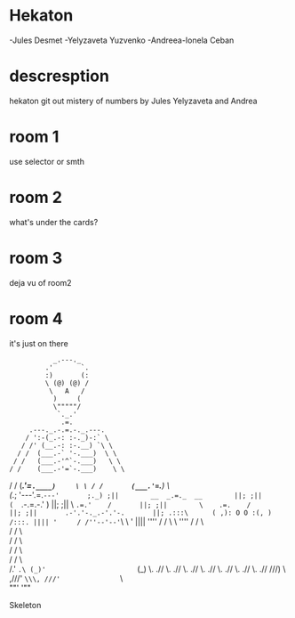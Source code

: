 # Hekaton

-Jules Desmet
-Yelyzaveta Yuzvenko
-Andreea-Ionela Ceban

# descresption

hekaton git out mistery of numbers by Jules Yelyzaveta and Andrea

# room 1
use selector or smth

# room 2
what's under the cards?

# room 3
deja vu of room2

# room 4 
it's just on there 



               _.---._
             .'       `.
             :)       (:
             \ (@) (@) /
              \   A   /
               )     (
               \"""""/
                `._.'
                 .=.
         .---._.-.=.-._.---.
        / ':-(_.-: :-._)-:` \
       / /' (__.-: :-.__) `\ \
      / /  (___.-` '-.___)  \ \
     / /   (___.-'^`-.___)   \ \
    / /    (___.-'=`-.___)    \ \
   / /     (____.'=`.____)     \ \
  / /       (___.'=`.___)       \ \
 (_.;       '---'.=.`---'       ;._)
 ;||        __  _.=._  __        ||;
 ;||       (  `.-.=.-.'  )       ||;
 ;||       \    `.=.'    /       ||;
 ;||        \    .=.    /        ||;
 ;||       .-'.'-._.-'.'-.       ||;
.:::\      ( ,): O O :(, )      /:::.
|||| '     / /''--'--'`\ \     ' ||||
''''      / /           \ \      ''''
         / /             \ \
        / /               \ \
       / /                 \ \
      / /                   \ \
     / /                     \ \
    /.'                       `.\
   (_)'                       `(_)
    \\.                       .//
     \\.                     .//
      \\.                   .//
       \\.                 .//
        \\.               .//
         \\.             .//
          \\.           .//
          ///)         \\\
        ,///'           `\\\,
       ///'               `\\\
      ""'                   '""
       
Skeleton



